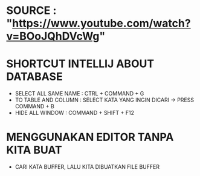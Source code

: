 # SOURCE : "https://www.youtube.com/watch?v=BOoJQhDVcWg"

# SHORTCUT INTELLIJ ABOUT DATABASE
- SELECT ALL SAME NAME : CTRL + COMMAND  + G
- TO TABLE AND COLUMN : SELECT KATA YANG INGIN DICARI -> PRESS COMMAND + B
- HIDE ALL WINDOW : COMMAND + SHIFT + F12


# MENGGUNAKAN EDITOR TANPA KITA BUAT
- CARI KATA BUFFER, LALU KITA DIBUATKAN FILE BUFFER
